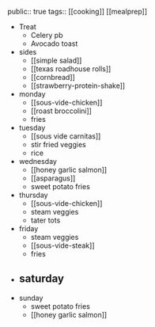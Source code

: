 public:: true
tags:: [[cooking]] [[mealprep]]

- Treat
	- Celery pb
	- Avocado toast
- sides
	- [[simple salad]]
	- [[texas roadhouse rolls]]
	- [[cornbread]]
	- [[strawberry-protein-shake]]
- monday
	- [[sous-vide-chicken]]
	- [[roast broccolini]]
	- fries
- tuesday
	- [[sous vide carnitas]]
	- stir fried veggies
	- rice
- wednesday
	- [[honey garlic salmon]]
	- [[asparagus]]
	- sweet potato fries
- thursday
	- [[sous-vide-chicken]]
	- steam veggies
	- tater tots
- friday
	- steam veggies
	- [[sous-vide-steak]]
	- fries
- saturday
	-
- sunday
	- sweet potato fries
	- [[honey garlic salmon]]